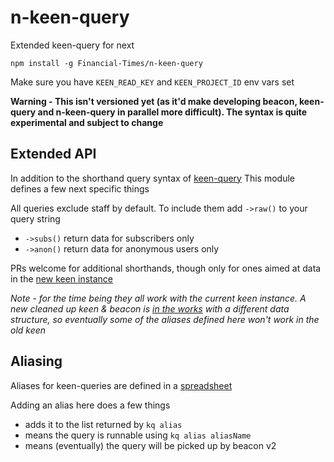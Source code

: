 # n-keen-query
Extended keen-query for next

`npm install -g Financial-Times/n-keen-query`

Make sure you have `KEEN_READ_KEY` and `KEEN_PROJECT_ID` env vars set

**Warning - This isn't versioned yet (as it'd make developing beacon, keen-query and n-keen-query in parallel more difficult). The syntax is quite experimental and subject to change**

## Extended API

In addition to the shorthand query syntax of [keen-query](https://github.com/Financial-Times/keen-query) This module defines a few next specific things

All queries exclude staff by default. To include them add `->raw()` to your query string

- `->subs()` return data for subscribers only
- `->anon()` return data for anonymous users only

PRs welcome for additional shorthands, though only for ones aimed at data in the [new keen instance](https://dashboard.heroku.com/apps/ft-next-beacon-v2/resources)

*Note - for the time being they all work with the current keen instance. A new cleaned up keen & beacon is [in the works](https://dashboard.heroku.com/apps/ft-next-beacon-v2/resources) with a different data structure, so eventually some of the aliases defined here won't work in the old keen*


## Aliasing

Aliases for keen-queries are defined in a [spreadsheet](https://docs.google.com/spreadsheets/d/1jH15yE5T6omD-B58UJfu1y4j8qN4QIs17u-52_Jkw7M/edit#gid=0)

Adding an alias here does a few things

- adds it to the list  returned by `kq alias`
- means the query is runnable using `kq alias aliasName`
- means (eventually) the query will be picked up by beacon v2

